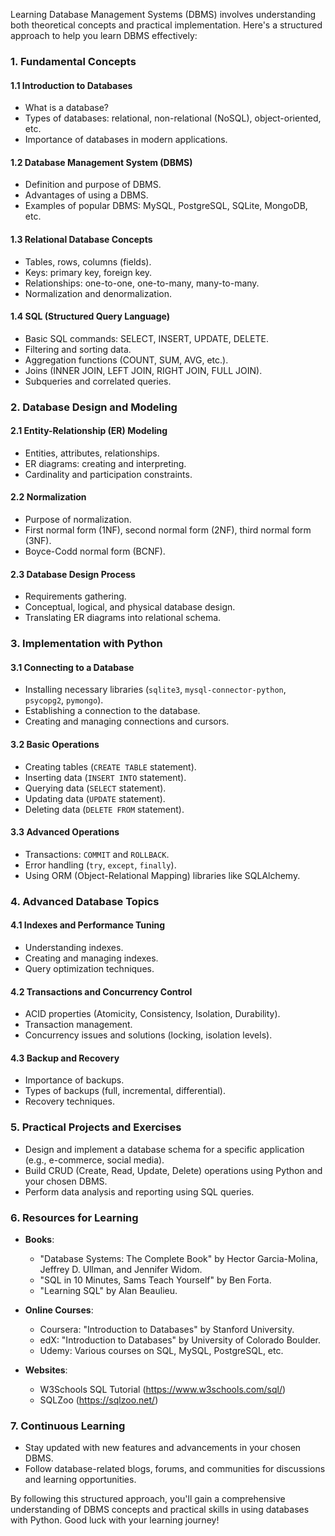 Learning Database Management Systems (DBMS) involves understanding both theoretical concepts and practical implementation. Here's a structured approach to help you learn DBMS effectively:

### 1. **Fundamental Concepts**

#### 1.1 Introduction to Databases
- What is a database?
- Types of databases: relational, non-relational (NoSQL), object-oriented, etc.
- Importance of databases in modern applications.

#### 1.2 Database Management System (DBMS)
- Definition and purpose of DBMS.
- Advantages of using a DBMS.
- Examples of popular DBMS: MySQL, PostgreSQL, SQLite, MongoDB, etc.

#### 1.3 Relational Database Concepts
- Tables, rows, columns (fields).
- Keys: primary key, foreign key.
- Relationships: one-to-one, one-to-many, many-to-many.
- Normalization and denormalization.

#### 1.4 SQL (Structured Query Language)
- Basic SQL commands: SELECT, INSERT, UPDATE, DELETE.
- Filtering and sorting data.
- Aggregation functions (COUNT, SUM, AVG, etc.).
- Joins (INNER JOIN, LEFT JOIN, RIGHT JOIN, FULL JOIN).
- Subqueries and correlated queries.

### 2. **Database Design and Modeling**

#### 2.1 Entity-Relationship (ER) Modeling
- Entities, attributes, relationships.
- ER diagrams: creating and interpreting.
- Cardinality and participation constraints.

#### 2.2 Normalization
- Purpose of normalization.
- First normal form (1NF), second normal form (2NF), third normal form (3NF).
- Boyce-Codd normal form (BCNF).

#### 2.3 Database Design Process
- Requirements gathering.
- Conceptual, logical, and physical database design.
- Translating ER diagrams into relational schema.

### 3. **Implementation with Python**

#### 3.1 Connecting to a Database
- Installing necessary libraries (`sqlite3`, `mysql-connector-python`, `psycopg2`, `pymongo`).
- Establishing a connection to the database.
- Creating and managing connections and cursors.

#### 3.2 Basic Operations
- Creating tables (`CREATE TABLE` statement).
- Inserting data (`INSERT INTO` statement).
- Querying data (`SELECT` statement).
- Updating data (`UPDATE` statement).
- Deleting data (`DELETE FROM` statement).

#### 3.3 Advanced Operations
- Transactions: `COMMIT` and `ROLLBACK`.
- Error handling (`try`, `except`, `finally`).
- Using ORM (Object-Relational Mapping) libraries like SQLAlchemy.

### 4. **Advanced Database Topics**

#### 4.1 Indexes and Performance Tuning
- Understanding indexes.
- Creating and managing indexes.
- Query optimization techniques.

#### 4.2 Transactions and Concurrency Control
- ACID properties (Atomicity, Consistency, Isolation, Durability).
- Transaction management.
- Concurrency issues and solutions (locking, isolation levels).

#### 4.3 Backup and Recovery
- Importance of backups.
- Types of backups (full, incremental, differential).
- Recovery techniques.

### 5. **Practical Projects and Exercises**

- Design and implement a database schema for a specific application (e.g., e-commerce, social media).
- Build CRUD (Create, Read, Update, Delete) operations using Python and your chosen DBMS.
- Perform data analysis and reporting using SQL queries.

### 6. **Resources for Learning**

- **Books**: 
  - "Database Systems: The Complete Book" by Hector Garcia-Molina, Jeffrey D. Ullman, and Jennifer Widom.
  - "SQL in 10 Minutes, Sams Teach Yourself" by Ben Forta.
  - "Learning SQL" by Alan Beaulieu.

- **Online Courses**: 
  - Coursera: "Introduction to Databases" by Stanford University.
  - edX: "Introduction to Databases" by University of Colorado Boulder.
  - Udemy: Various courses on SQL, MySQL, PostgreSQL, etc.

- **Websites**:
  - W3Schools SQL Tutorial (https://www.w3schools.com/sql/)
  - SQLZoo (https://sqlzoo.net/)

### 7. **Continuous Learning**

- Stay updated with new features and advancements in your chosen DBMS.
- Follow database-related blogs, forums, and communities for discussions and learning opportunities.

By following this structured approach, you'll gain a comprehensive understanding of DBMS concepts and practical skills in using databases with Python. Good luck with your learning journey!